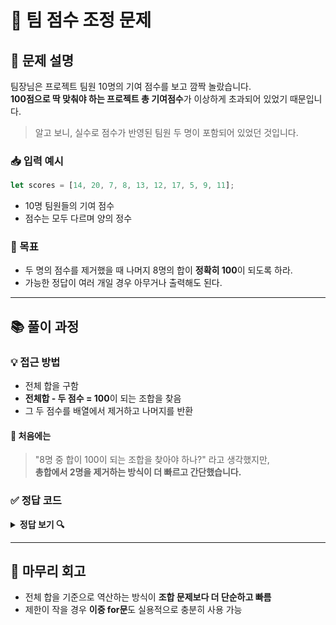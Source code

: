 # 💼 팀 점수 조정 문제

## 🧾 문제 설명
팀장님은 프로젝트 팀원 10명의 기여 점수를 보고 깜짝 놀랐습니다.  
**100점으로 딱 맞춰야 하는 프로젝트 총 기여점수**가 이상하게 초과되어 있었기 때문입니다.
> 알고 보니, 실수로 점수가 반영된 팀원 두 명이 포함되어 있었던 것입니다.

### 📥 입력 예시
```js
let scores = [14, 20, 7, 8, 13, 12, 17, 5, 9, 11];
```
- 10명 팀원들의 기여 점수
- 점수는 모두 다르며 양의 정수

### 🎯 목표
- 두 명의 점수를 제거했을 때 나머지 8명의 합이 **정확히 100**이 되도록 하라.
- 가능한 정답이 여러 개일 경우 아무거나 출력해도 된다.

---

## 📚 풀이 과정
### 💡 접근 방법
- 전체 합을 구함
- **전체합 - 두 점수 = 100**이 되는 조합을 찾음
- 그 두 점수를 배열에서 제거하고 나머지를 반환

#### 🤔 처음에는
> "8명 중 합이 100이 되는 조합을 찾아야 하나?" 라고 생각했지만,  
**총합에서 2명을 제거하는 방식이 더 빠르고 간단했습니다.**

### ✅ 정답 코드
<details>
<summary>
<strong style="cursor: pointer">정답 보기 🔍</strong>
</summary> 
<pre>
<code class="language-js"> 
function solution(scores){
	const total = scores.reduce((a, b) => a + b, 0);
	for(let i = 0; i < scores.length - 1; i++) {
		for (let j = i + 1; j < scores.length; j++) {
				if (total - scores[i] - scores[j] === 100) {
						return scores.filter((_, idx) => idx !== i && idx !== j);
				}
		}
	}	
}
let scores = [14, 20, 7, 8, 13, 12, 17, 5, 9, 11];
console.log(solution(scores));
</code>
</pre>
</details>

---

## 📌 마무리 회고
- 전체 합을 기준으로 역산하는 방식이 **조합 문제보다 더 단순하고 빠름**
- 제한이 작을 경우 **이중 for문**도 실용적으로 충분히 사용 가능